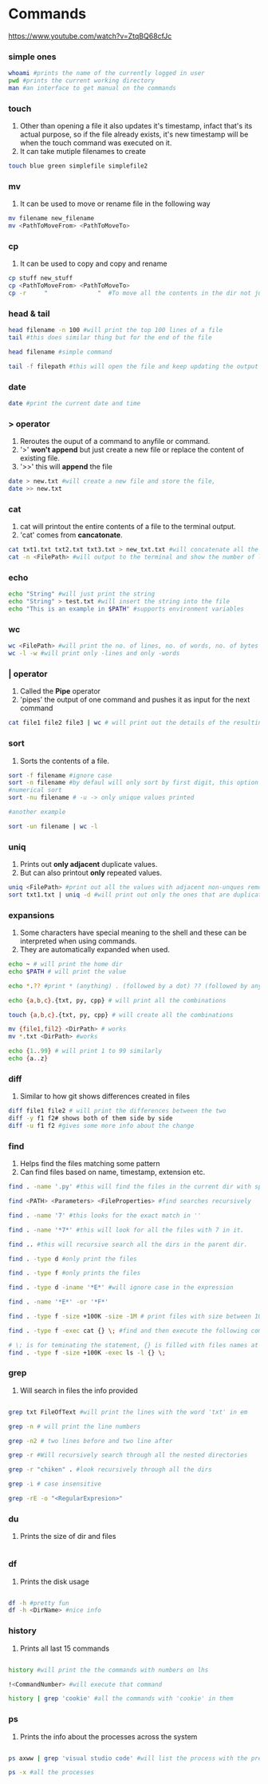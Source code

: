 # Commands
https://www.youtube.com/watch?v=ZtqBQ68cfJc

### simple ones
~~~bash
whoami #prints the name of the currently logged in user
pwd #prints the current working directory
man #an interface to get manual on the commands
~~~

### touch
1. Other than opening a file it also updates it's timestamp, infact that's its actual purpose, so if the file already exists, it's new timestamp will be when the touch command was executed on it.
2. It can take mutiple filenames to create
~~~bash
touch blue green simplefile simplefile2
~~~

### mv
1. It can be used to move or rename file in the following way
~~~bash
mv filename new_filename
mv <PathToMoveFrom> <PathToMoveTo>
~~~

### cp
1. It can be used to copy and copy and rename
~~~bash
cp stuff new_stuff
cp <PathToMoveFrom> <PathToMoveTo>
cp -r     "              "  #To move all the contents in the dir not just a file
~~~

### head & tail
~~~bash
head filename -n 100 #will print the top 100 lines of a file
tail #this does similar thing but for the end of the file

head filename #simple command

tail -f filepath #this will open the file and keep updating the output buffer whenever a change occus in the file, might be usefull for logging error outputs etc log files.
~~~

### date
~~~bash 
date #print the current date and time
~~~

### > operator 
1. Reroutes the ouput of a command to anyfile or command.
2. '>' **won't append** but just create a new file or replace the content of existing file.
3. '>>' this will **append** the file
~~~bash
date > new.txt #will create a new file and store the file,
date >> new.txt
~~~


### cat 
1. cat will printout the entire contents of a file to the terminal output.
2. 'cat' comes from **cancatonate**.
~~~bash
cat txt1.txt txt2.txt txt3.txt > new_txt.txt #will concatenate all the files in order and put the output the new filei
cat -n <FilePath> #will output to the terminal and show the number of lines
~~~

### echo
~~~bash
echo "String" #will just print the string
echo "String" > test.txt #will insert the string into the file
echo "This is an example in $PATH" #supports environment variables
~~~

### wc
~~~bash
wc <FilePath> #will print the no. of lines, no. of words, no. of bytes
wc -l -w #will print only -lines and only -words 
~~~

### | operator
1. Called the **Pipe** operator
2. 'pipes' the output of one command and pushes it as input for the next command
~~~bash
cat file1 file2 file3 | wc # will print out the details of the resulting file

~~~

### sort 
1. Sorts the contents of a file.
~~~bash 
sort -f filename #ignore case
sort -n filename #by defaul will only sort by first digit, this option will allow
#numerical sort
sort -nu filename # -u -> only unique values printed

#another example

sort -un filename | wc -l
~~~

### uniq
1. Prints out **only adjacent** duplicate values.
2. But can also printout **only** repeated values.
~~~bash
uniq <FilePath> #print out all the values with adjacent non-unques removed
sort txt1.txt | uniq -d #will print out only the ones that are duplicated
~~~

### expansions
1. Some characters have special meaning to the shell and these can be interpreted when using commands.
2. They are automatically expanded when used.
~~~bash
echo ~ # will print the home dir
echo $PATH # will print the value

echo *.?? #print * (anything) . (followed by a dot) ?? (followed by any TWO chars)

echo {a,b,c}.{txt, py, cpp} # will print all the combinations

touch {a,b,c}.{txt, py, cpp} # will create all the combinations

mv {file1,fil2} <DirPath> # works
mv *.txt <DirPath> #works

echo {1..99} # will print 1 to 99 similarly
echo {a..z} 

~~~

### diff
1. Similar to how git shows differences created in files
~~~bash
diff file1 file2 # will print the differences between the two
diff -y f1 f2# shows both of them side by side
diff -u f1 f2 #gives some more info about the change
~~~

### find
1. Helps find the files matching some pattern
2. Can find files based on name, timestamp, extension etc.
~~~bash
find . -name '.py' #this will find the files in the current dir with specified properties.

find <PATH> <Parameters> <FileProperties> #find searches recursively

find . -name '7' #this looks for the exact match in ''

find . -name '*7*' #this will look for all the files with 7 in it.

find .. #this will recursive search all the dirs in the parent dir.

find . -type d #only print the files

find . -type f #only prints the files

find . -type d -iname '*E*' #will ignore case in the expression

find . -name '*E*' -or '*F*' 

find . -type f -size +100K -size -1M # print files with size between 100K and 1M

find . -type f -exec cat {} \; #find and then execute the following command on the found file

# \; is for teminating the statement, {} is filled with files names at execution
find . -type f -size +100K -exec ls -l {} \; 
~~~

### grep
1. Will search in files the info provided
~~~bash

grep txt FileOfText #will print the lines with the word 'txt' in em

grep -n # will print the line numbers

grep -n2 # two lines before and two line after

grep -r #Will recursively search through all the nested directories

grep -r "chiken" . #look recursively through all the dirs

grep -i # case insensitive

grep -rE -o "<RegularExpresion>" 
~~~

### du
1. Prints the size of dir and files
~~~bash
~~~

### df
1. Prints the disk usage 
~~~bash

df -h #pretty fun
df -h <DirName> #nice info
~~~

### history
1. Prints all last 15 commands
~~~bash

history #will print the the commands with numbers on lhs

!<CommandNumber> #will execute that command

history | grep 'cookie' #all the commands with 'cookie' in them

~~~

### ps
1. Prints the info about the processes across the system
~~~bash

ps axww | grep 'visual studio code' #will list the process with the precessor id

ps -x #all the processes

~~~







